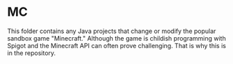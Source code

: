 # MC 
This folder contains any Java projects that change or modify the popular sandbox game "Minecraft." Although the game is childish programming with Spigot and the Minecraft API can often prove challenging. That is why this is in the repository.
